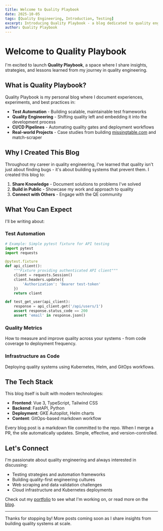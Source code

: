 ```yaml
---
title: Welcome to Quality Playbook
date: 2025-10-05
tags: [Quality Engineering, Introduction, Testing]
excerpt: Introducing Quality Playbook - a blog dedicated to quality engineering insights, test automation strategies, and building robust software systems.
author: Quality Playbook
---
```


# Welcome to Quality Playbook

I'm excited to launch **Quality Playbook**, a space where I share insights, strategies, and lessons learned from my journey in quality engineering.

## What is Quality Playbook?

Quality Playbook is my personal blog where I document experiences, experiments, and best practices in:

- **Test Automation** - Building scalable, maintainable test frameworks
- **Quality Engineering** - Shifting quality left and embedding it into the development process
- **CI/CD Pipelines** - Automating quality gates and deployment workflows
- **Real-world Projects** - Case studies from building [missingtable.com](https://missingtable.com) and match-scraper

## Why I Created This Blog

Throughout my career in quality engineering, I've learned that quality isn't just about finding bugs - it's about building systems that prevent them. I created this blog to:

1. **Share Knowledge** - Document solutions to problems I've solved
2. **Build in Public** - Showcase my work and approach to quality
3. **Connect with Others** - Engage with the QE community

## What You Can Expect

I'll be writing about:

### Test Automation
```python
# Example: Simple pytest fixture for API testing
import pytest
import requests

@pytest.fixture
def api_client():
    """Fixture providing authenticated API client"""
    client = requests.Session()
    client.headers.update({
        'Authorization': 'Bearer test-token'
    })
    return client

def test_get_user(api_client):
    response = api_client.get('/api/users/1')
    assert response.status_code == 200
    assert 'email' in response.json()
```

### Quality Metrics
How to measure and improve quality across your systems - from code coverage to deployment frequency.

### Infrastructure as Code
Deploying quality systems using Kubernetes, Helm, and GitOps workflows.

## The Tech Stack

This blog itself is built with modern technologies:

- **Frontend**: Vue 3, TypeScript, Tailwind CSS
- **Backend**: FastAPI, Python
- **Deployment**: GKE Autopilot, Helm charts
- **Content**: GitOps-based markdown workflow

Every blog post is a markdown file committed to the repo. When I merge a PR, the site automatically updates. Simple, effective, and version-controlled.

## Let's Connect

I'm passionate about quality engineering and always interested in discussing:

- Testing strategies and automation frameworks
- Building quality-first engineering cultures
- Web scraping and data validation challenges
- Cloud infrastructure and Kubernetes deployments

Check out my [portfolio](/portfolio) to see what I'm working on, or read more on the [blog](/blog).

---

Thanks for stopping by! More posts coming soon as I share insights from building quality systems at scale.
